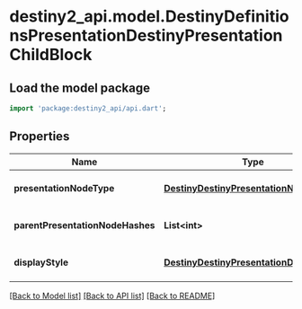 # destiny2_api.model.DestinyDefinitionsPresentationDestinyPresentationChildBlock

## Load the model package
```dart
import 'package:destiny2_api/api.dart';
```

## Properties
Name | Type | Description | Notes
------------ | ------------- | ------------- | -------------
**presentationNodeType** | [**DestinyDestinyPresentationNodeType**](DestinyDestinyPresentationNodeType.md) |  | [optional] [default to null]
**parentPresentationNodeHashes** | **List&lt;int&gt;** |  | [optional] [default to []]
**displayStyle** | [**DestinyDestinyPresentationDisplayStyle**](DestinyDestinyPresentationDisplayStyle.md) |  | [optional] [default to null]

[[Back to Model list]](../README.md#documentation-for-models) [[Back to API list]](../README.md#documentation-for-api-endpoints) [[Back to README]](../README.md)


